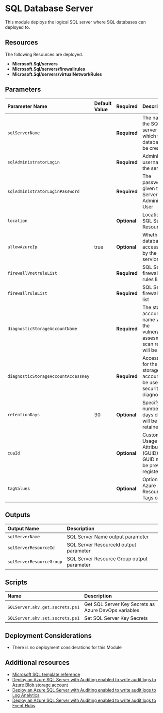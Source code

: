 # SQL Database Server

This module deploys the logical SQL server where SQL databases can deployed to.

## Resources

The following Resources are deployed.

+ **Microsoft.Sql/servers**
+ **Microsoft.Sql/servers/firewallrules**
+ **Microsoft.Sql/servers/virtualNetworkRules**

## Parameters

| Parameter Name | Default Value | Required | Description |
| :-             | :-            | :-       |:-           |
| `sqlServerName` || **Required** | The name of the SQL server on which the database will be created
| `sqlAdministratorLogin` || **Required** |  Administrator username for the server
| `sqlAdministratorLoginPassword` || **Required** | The password given to the Server Administrator User
| `location` || **Optional** | Location of SQL Server Resources
| `allowAzureIp` | true | **Optional** | Whether the database is accessible by the Azure services
| `firewallVnetruleList` || **Required** | SQL Server firewall vNet rules list"
| `firewallruleList` || **Required** | SQL Server firewall rule list
| `diagnosticStorageAccountName` || **Required** | The storage account name where the vulnerability assesments scan results will be stored
| `diagnosticStorageAccountAccessKey` || **Required** | Access key for the storage account to be used for security diagnostics
| `retentionDays` | 30 | **Optional** | Specify the number of days data will be retained for
| `cuaId` || **Optional** | Customer Usage Attribution Id (GUID). This GUID must be previously registered
| `tagValues` || **Optional** | Optional. Azure Resource Tags object

## Outputs

| Output Name | Description |
| :-          | :-          |
| `sqlServerName` |  SQL Server Name output parameter
| `sqlServerResourceId` | SQL Server ResourceId output parameter
| `sqlServerResourceGroup` | SQL Server Resource Group output parameter


## Scripts

| Name | Description |
| :-   | :-          |
| `SQLServer.akv.get.secrets.ps1` | Get SQL Server Key Secrets as Azure DevOps variables
| `SQLServer.akv.set.secrets.ps1` | Set SQL Server Key Secrets

## Deployment Considerations

+ There is no deployment considerations for this Module

## Additional resources

+ [Microsoft SQL template reference](https://docs.microsoft.com/en-us/azure/templates/microsoft.sql/allversions)
+ [Deploy an Azure SQL Server with Auditing enabled to write audit logs to Azure Blob storage account](https://github.com/Azure/azure-quickstart-templates/tree/master/201-sql-auditing-server-policy-to-blob-storage)
+ [Deploy an Azure SQL Server with Auditing enabled to write audit logs to Log Analytics](https://github.com/Azure/azure-quickstart-templates/tree/master/201-sql-auditing-server-policy-to-oms)
+ [Deploy an Azure SQL Server with Auditing enabled to write audit logs to Event Hubs](https://github.com/Azure/azure-quickstart-templates/tree/master/201-sql-auditing-server-policy-to-eventhub)
